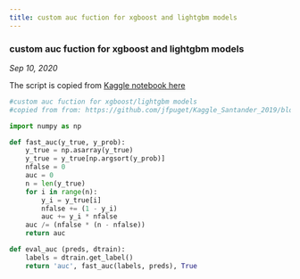 ```yaml
---
title: custom auc fuction for xgboost and lightgbm models
---
```


### custom auc fuction for xgboost and lightgbm models

*Sep 10, 2020*

The script is copied from [Kaggle notebook here](https://github.com/jfpuget/Kaggle_Santander_2019/blob/master/notebooks/lgb_070_069_one_feature.ipynb
)

```python
#custom auc fuction for xgboost/lightgbm models
#copied from from: https://github.com/jfpuget/Kaggle_Santander_2019/blob/master/notebooks/lgb_070_069_one_feature.ipynb

import numpy as np 

def fast_auc(y_true, y_prob):
    y_true = np.asarray(y_true)
    y_true = y_true[np.argsort(y_prob)]
    nfalse = 0
    auc = 0
    n = len(y_true)
    for i in range(n):
        y_i = y_true[i]
        nfalse += (1 - y_i)
        auc += y_i * nfalse
    auc /= (nfalse * (n - nfalse))
    return auc

def eval_auc (preds, dtrain):
    labels = dtrain.get_label()    
    return 'auc', fast_auc(labels, preds), True
```
